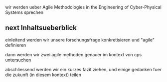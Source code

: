 wir werden ueber Agile Methodologies in the Engineering of Cyber-Physical Systems sprechen

## next Inhaltsueberblick

einleitend werden wir unsere forschungsfrage konkretisieren und "agile" definieren

dann werden wir zwei agile methoden genauer im kontext von cps untersuchen

abschliessend werden wir ein kurzes fazit ziehen, und einige gedanken fuer die zukunft (in diesem kontext) teilen
